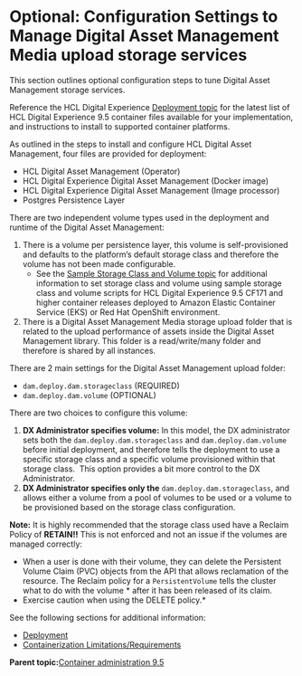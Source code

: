 # Optional: Configuration Settings to Manage Digital Asset Management Media upload storage services

This section outlines optional configuration steps to tune Digital Asset Management storage services.

Reference the HCL Digital Experience [Deployment topic](deployment.md) for the latest list of HCL Digital Experience 9.5 container files available for your implementation, and instructions to install to supported container platforms.

As outlined in the steps to install and configure HCL Digital Asset Management, four files are provided for deployment:

-   HCL Digital Asset Management \(Operator\)
-   HCL Digital Experience Digital Asset Management \(Docker image\)
-   HCL Digital Experience Digital Asset Management \(Image processor\)
-   Postgres Persistence Layer

There are two independent volume types used in the deployment and runtime of the Digital Asset Management:

1.  There is a volume per persistence layer, this volume is self-provisioned and defaults to the platform’s default storage class and therefore the volume has not been made configurable.
    -   See the [Sample Storage Class and Volume topic](sample_storage_class_volume.md) for additional information to set storage class and volume using sample storage class and volume scripts for HCL Digital Experience 9.5 CF171 and higher container releases deployed to Amazon Elastic Container Service \(EKS\) or Red Hat OpenShift environment.
2.  There is a Digital Asset Management Media storage upload folder that is related to the upload performance of assets inside the Digital Asset Management library. This folder is a read/write/many folder and therefore is shared by all instances.

There are 2 main settings for the Digital Asset Management upload folder:

-   `dam.deploy.dam.storageclass` \(REQUIRED\)
-   `dam.deploy.dam.volume` \(OPTIONAL\)

There are two choices to configure this volume:

1.  **DX Administrator specifies volume:** In this model, the DX administrator sets both the `dam.deploy.dam.storageclass` and `dam.deploy.dam.volume` before initial deployment, and therefore tells the deployment to use a specific storage class and a specific volume provisioned within that storage class.  This option provides a bit more control to the DX Administrator.
2.  **DX Administrator specifies only the** `dam.deploy.dam.storageclass`, and allows either a volume from a pool of volumes to be used or a volume to be provisioned based on the storage class configuration.

**Note:** It is highly recommended that the storage class used have a Reclaim Policy of **RETAIN!!** This is not enforced and not an issue if the volumes are managed correctly:

-   When a user is done with their volume, they can delete the Persistent Volume Claim \(PVC\) objects from the API that allows reclamation of the resource. The Reclaim policy for a `PersistentVolume` tells the cluster what to do with the volume \* after it has been released of its claim.
-   Exercise caution when using the DELETE policy.\*

See the following sections for additional information:

-   [Deployment](deployment.md)
-   [Containerization Limitations/Requirements](limitations_requirements.md)

**Parent topic:**[Container administration 9.5](../containerization/maintenance.md)

